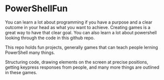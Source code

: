# PowerShellFun

You can learn a lot about programming if you have a purpose and a clear outcome in your head as
what you want to achieve. Creating games is a great way to have that clear goal. You can also learn 
a lot about powershell looking through the code in this github repo. 

This repo holds fun projects, generally games that can teach people lerning PowerShell
many things.

Structuring code, drawing elements on the screen at precise positions, getting keypress 
responses from people, and many more things are outlined in these games.
